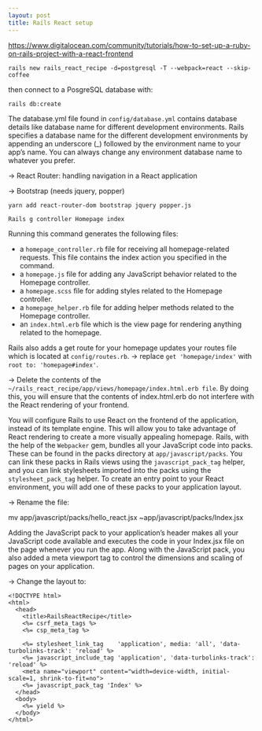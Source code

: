 ```yaml
---
layout: post
title: Rails React setup
---
```


https://www.digitalocean.com/community/tutorials/how-to-set-up-a-ruby-on-rails-project-with-a-react-frontend

    rails new rails_react_recipe -d=postgresql -T --webpack=react --skip-coffee
    
then connect to a PosgreSQL database with:
  
    rails db:create

The database.yml file found in `config/database.yml` contains database details like database name for different development environments. Rails specifies a database name for the different development environments by appending an underscore (_) followed by the environment name to your app’s name. You can always change any environment database name to whatever you prefer.

-> React Router: handling navigation in a React application

-> Bootstrap (needs jquery, popper)

    yarn add react-router-dom bootstrap jquery popper.js

    Rails g controller Homepage index

Running this command generates the following files:
-   a `homepage_controller.rb` file for receiving all homepage-related requests. This file contains the index action you specified in the command.
- a `homepage.js` file for adding any JavaScript behavior related to the Homepage controller.
- a `homepage.scss` file for adding styles related to the Homepage controller.
- a `homepage_helper.rb` file for adding helper methods related to the Homepage controller.
- an `index.html.erb` file which is the view page for rendering anything related to the homepage.

Rails also adds a get route for your homepage updates your routes file which is located at `config/routes.rb`.
-> replace `get 'homepage/index'` with `root to: 'homepage#index'`.

-> Delete the contents of the `~/rails_react_recipe/app/views/homepage/index.html.erb file`.
By doing this, you will ensure that the contents of index.html.erb do not interfere with the React rendering of your frontend.

You will configure Rails to use React on the frontend of the application, instead of its template engine. This will allow you to take advantage of React rendering to create a more visually appealing homepage. Rails, with the help of the `Webpacker` gem, bundles all your JavaScript code into packs. These can be found in the packs directory at `app/javascript/packs`. You can link these packs in Rails views using the `javascript_pack_tag` helper, and you can link stylesheets imported into the packs using the `stylesheet_pack_tag` helper. To create an entry point to your React environment, you will add one of these packs to your application layout.

-> Rename the file:

  mv app/javascript/packs/hello_react.jsx ~app/javascript/packs/Index.jsx

Adding the JavaScript pack to your application’s header makes all your JavaScript code available and executes the code in 
your Index.jsx file on the page whenever you run the app. Along with the JavaScript pack, you also added a meta viewport tag
to control the dimensions and scaling of pages on your application.

-> Change the layout to:

```
<!DOCTYPE html>
<html>
  <head>
    <title>RailsReactRecipe</title>
    <%= csrf_meta_tags %>
    <%= csp_meta_tag %>

    <%= stylesheet_link_tag    'application', media: 'all', 'data-turbolinks-track': 'reload' %>
    <%= javascript_include_tag 'application', 'data-turbolinks-track': 'reload' %>
    <meta name="viewport" content="width=device-width, initial-scale=1, shrink-to-fit=no">
    <%= javascript_pack_tag 'Index' %>
  </head>
  <body>
    <%= yield %>
  </body>
</html>
```

